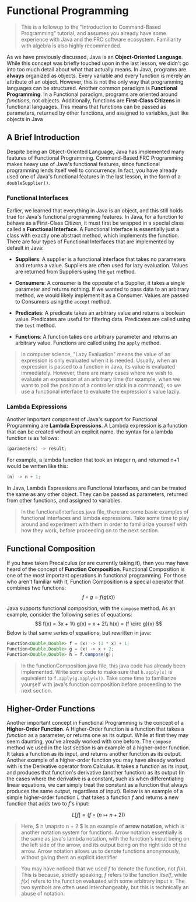 # Functional Programming 

>This is a followup to the "Introduction to Command-Based Programming" tutorial, and assumes you already have some experience with Java and the FRC software ecosystem. Familiarity with algebra is also highly recommended.

As we have previously discussed, Java is an **Object-Oriented Language**. While this concept was briefly touched upon in the last lesson, we didn't go into too much detail about what that actually means. In Java, programs are **always** organized as objects. Every variable and every function is merely an attribute of an object. However, this is not the only way that programming languages can be structured. Another common paradigm is **Functional Programming**. In a Functional paradigm, programs are oriented around *functions*, not objects. Additionally, functions are **First-Class Citizens** in functional languages. This means that functions can be passed as parameters, returned by other functions, and assigned to variables, just like objects in Java

## A Brief Introduction
Despite being an Object-Oriented Language, Java has implemented many features of Functional Programming. Command-Based FRC Programming makes heavy use of Java's functional features, since functional programming lends itself well to concurrency. In fact, you have already used one of Java's functional features in the last lesson, in the form of a `doubleSupplier()`.

### Functional Interfaces
Earlier, we learned that everything in Java is an object, and this still holds true for Java's functional programming features. In Java, for a function to behave as a First-Class Citizen, it must first be wrapped in a special class called a **Functional Interface**. A Functional Interface is essentially just a class with exactly one abstract method, which implements the function. There are four types of Functional Interfaces that are implemented by default in Java:

- **Suppliers**: A supplier is a functional interface that takes no parameters and returns a value. Suppliers are often used for lazy evaluation. Values are returned from Suppliers using the `get` method.

- **Consumers**: A consumer is the opposite of a Supplier, it takes a single parameter and returns nothing. If we wanted to pass data to an arbitrary method, we would likely implement it as a Consumer. Values are passed to Consumers using the `accept` method.

- **Predicates**: A predicate takes an arbitrary value and returns a boolean value. Predicates are useful for filtering data. Predicates are called using the `test` method.

- **Functions**: A function takes one arbitrary parameter and returns an arbitrary value. Functions are called using the `apply` method.

>In computer science, "Lazy Evaluation" means the value of an expression is only evaluated when it is needed. Usually, when an expression is passed to a function in Java, its value is evaluated immediately. However, there are many cases where we wish to evaluate an expression at an arbitrary time (for example, when we want to poll the position of a controller stick in a command), so we use a functional interface to evaluate the expression's value lazily.

### Lambda Expressions

Another important component of Java's support for Functional Programming are **Lambda Expressions**. A Lambda expression is a function that can be created without an explicit name. the syntax for a lambda function is as follows:
```java
(parameters) -> result;
```
For example, a lambda function that took an integer n, and returned n+1 would be written like this:
```java
(n) -> n + 1;
```
In Java, Lambda Expressions are Functional Interfaces, and can be treated the same as any other object. They can be passed as parameters, returned from other functions, and assigned to variables.

>In the functionalInterfaces.java file, there are some basic examples of functional interfaces and lambda expressions. Take some time to play around and experiment with them in order to familiarize yourself with how they work, before proceeding on to the next section.

## Functional Composition

If you have taken Precalculus (or are currently taking it), then you may have heard of the concept of **Function Composition**. Functional Composition is one of the most important operations in functional programming. For those who aren't familiar with it, Function Composition is a special operator that combines two functions:
$$
f \circ g = f(g(x))
$$

Java supports functional composition, with the `compose` method. As an example, consider the following series of equations:
$$
f(x) = 3x + 1\\
g(x) = x + 2\\
h(x) = (f \circ g)(x)
$$
Below is that same series of equations, but rewritten in java:
```java
Function<Double,Double> f = (x) -> (3 * x) + 1;
Function<Double,Double> g = (x) -> x + 2;
Function<Double,Double> h = f.compose(g);
```
>In the functionComposition.java file, this java code has already been implemented. Write some code to make sure that `h.apply(x)` is equivalent to `f.apply(g.apply(x))`. Take some time to familiarize yourself with java's function composition before proceeding to the next section.

## Higher-Order Functions

Another important concept in Functional Programming is the concept of a **Higher-Order Function**. A Higher-Order function is a function that takes a *function* as a parameter, or returns one as its output. While at first they may seem daunting, you've already worked with one before. The `compose` method we used in the last section is an example of a higher-order function. It takes a function as its input, and returns another function as its output. Another example of a higher-order function you may have already worked with is the Derivative operator from Calculus. It takes a function as its input, and produces that function's derivative (another function) as its output (In the cases where the derivative is a constant, such as when differentiating linear equations, we can simply treat the constant as a function that always produces the same output, regardless of input). Below is an example of a simple higher-order function $L$ that takes a function $f$ and returns a new function that adds two to $f$'s input:

$$
L[f] = (f \circ (n\mapsto n + 2))
$$
>Here, $ n \mapsto n + 2 $ is an example of **arrow notation**, which is another notation system for functions. Arrow notation essentially is the same as java's lambda notation, with the function's input being on the left side of the arrow, and its output being on the right side of the arrow. Arrow notation allows us to denote functions anonymously, without giving them an explicit identifier

>You may have noticed that we used $f$ to denote the function, not $f(x)$. This is because, strictly speaking, $f$ refers to the function *itself*, while $f(x)$ refers to the function evaluated with some arbitrary input $x$. The two symbols are often used interchangeably, but this is technically an abuse of notation.
